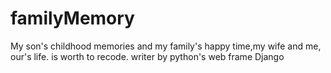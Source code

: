 familyMemory
============

My son's childhood memories and my family's happy time,my wife and me, our's life. is worth to recode. writer by python's web frame Django
